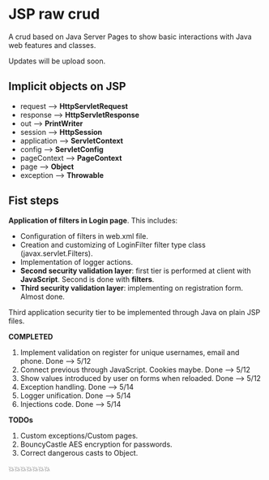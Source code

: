# JSP raw crud

A crud based on Java Server Pages to show basic interactions with Java web features and classes.

Updates will be upload soon.

## Implicit objects on JSP

* request --> **HttpServletRequest**
* response --> **HttpServletResponse**
* out --> **PrintWriter**
* session --> **HttpSession**
* application --> **ServletContext**
* config --> **ServletConfig**
* pageContext --> **PageContext**
* page --> **Object**
* exception --> **Throwable**

## Fist steps

**Application of filters in Login page**. This includes:

* Configuration of filters in web.xml file.
* Creation and customizing of LoginFilter filter type class (javax.servlet.Filters).
* Implementation of logger actions.
* **Second security validation layer**: first tier is performed at client with **JavaScript**. Second is done with **filters**.
* **Third security validation layer**: implementing on registration form. Almost done.

Third application security tier to be implemented through Java on plain JSP files.

**COMPLETED**

1. Implement validation on register for unique usernames, email and phone. Done --> 5/12
2. Connect previous through JavaScript. Cookies maybe. Done --> 5/12
3. Show values introduced by user on forms when reloaded. Done --> 5/12
4. Exception handling. Done --> 5/14
5. Logger unification. Done --> 5/14
6. Injections code. Done --> 5/14

**TODOs**

1. Custom exceptions/Custom pages.
2. BouncyCastle AES encryption for passwords.
3. Correct dangerous casts to Object.

:boom::boom::boom::boom::boom::boom::boom:

